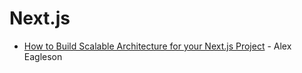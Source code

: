 # Next.js

* [How to Build Scalable Architecture for your Next.js Project](https://www.youtube.com/watch?v=Iu5aZDqZt8E) - Alex Eagleson
